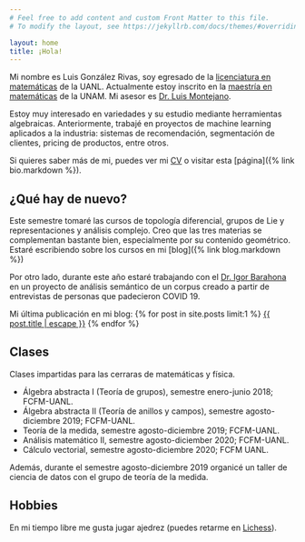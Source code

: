 ```yaml
---
# Feel free to add content and custom Front Matter to this file.
# To modify the layout, see https://jekyllrb.com/docs/themes/#overriding-theme-defaults

layout: home
title: ¡Hola!
---
```


Mi nombre es Luis González Rivas, soy egresado de la [licenciatura en matemáticas](http://www.fcfm.uanl.mx/es/Matematicas) de la UANL. Actualmente estoy inscrito en la [maestría en matemáticas](http://www.posgrado.unam.mx/matematicas/es/inicio) de la UNAM. Mi asesor es [Dr. Luis Montejano](https://www.matem.unam.mx/fsd/luis). 

Estoy muy interesado en variedades y su estudio mediante herramientas algebraicas. Anteriormente, trabajé en proyectos de machine learning aplicados a la industria: sistemas de recomendación, segmentación de clientes, pricing de productos, entre otros.

Si quieres saber más de mi, puedes ver mi [CV](https://github.com/luisgrivas/cv/blob/master/luisgrivas-cv.pdf) o visitar esta [página]({% link bio.markdown %}).


## ¿Qué hay de nuevo?
Este semestre tomaré las cursos de topología diferencial, grupos de Lie y representaciones y análisis complejo. Creo que las tres materias se complementan bastante bien, especialmente por su contenido geométrico. Estaré escribiendo sobre los cursos en mi [blog]({% link blog.markdown %})

Por otro lado, durante este año estaré trabajando con el [Dr. Igor Barahona](https://www.matem.unam.mx/fsd/igor) en un proyecto de análisis semántico de un corpus creado a partir de entrevistas de personas que padecieron COVID 19.

Mi última publicación en mi blog: {% for post in site.posts limit:1 %}  <a href="{{post.url | relative_url }}">{{ post.title | escape }}</a> {% endfor %}


## Clases

Clases impartidas para las cerraras de matemáticas y física.

* Álgebra abstracta I (Teoría de grupos), semestre enero-junio 2018; FCFM-UANL.
* Álgebra abstracta II (Teoría de anillos y campos), semestre agosto-diciembre 2019; FCFM-UANL.
* Teoría de la medida, semestre agosto-diciembre 2019; FCFM-UANL.
* Análisis matemático II, semestre agosto-diciember 2020; FCFM-UANL.
* Cálculo vectorial, semestre agosto-diciembre 2020; FCFM UANL.

Además, durante el semestre agosto-diciembre 2019 organicé un taller de ciencia de datos con el grupo de teoría de la medida.

## Hobbies

En mi tiempo libre me gusta jugar ajedrez (puedes retarme en [Lichess](https://lichess.org/@/lfgr)).